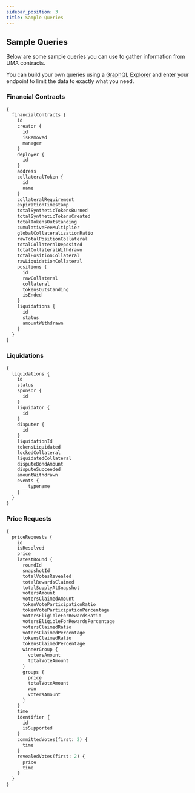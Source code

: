 ```yaml
---
sidebar_position: 3
title: Sample Queries
---
```


## Sample Queries

Below are some sample queries you can use to gather information from UMA contracts.

You can build your own queries using a [GraphQL Explorer](https://graphiql-online.com/graphiql) and enter your endpoint to limit the data to exactly what you need.

### Financial Contracts

```graphql
{
  financialContracts {
    id
    creator {
      id
      isRemoved
      manager
    }
    deployer {
      id
    }
    address
    collateralToken {
      id
      name
    }
    collateralRequirement
    expirationTimestamp
    totalSyntheticTokensBurned
    totalSyntheticTokensCreated
    totalTokensOutstanding
    cumulativeFeeMultiplier
    globalCollateralizationRatio
    rawTotalPositionCollateral
    totalCollateralDeposited
    totalCollateralWithdrawn
    totalPositionCollateral
    rawLiquidationCollateral
    positions {
      id
      rawCollateral
      collateral
      tokensOutstanding
      isEnded
    }
    liquidations {
      id
      status
      amountWithdrawn
    }
  }
}
```

### Liquidations

```graphql
{
  liquidations {
    id
    status
    sponsor {
      id
    }
    liquidator {
      id
    }
    disputer {
      id
    }
    liquidationId
    tokensLiquidated
    lockedCollateral
    liquidatedCollateral
    disputeBondAmount
    disputeSucceeded
    amountWithdrawn
    events {
      __typename
    }
  }
}
```

### Price Requests

```graphql
{
  priceRequests {
    id
    isResolved
    price
    latestRound {
      roundId
      snapshotId
      totalVotesRevealed
      totalRewardsClaimed
      totalSupplyAtSnapshot
      votersAmount
      votersClaimedAmount
      tokenVoteParticipationRatio
      tokenVoteParticipationPercentage
      votersEligibleForRewardsRatio
      votersEligibleForRewardsPercentage
      votersClaimedRatio
      votersClaimedPercentage
      tokensClaimedRatio
      tokensClaimedPercentage
      winnerGroup {
        votersAmount
        totalVoteAmount
      }
      groups {
        price
        totalVoteAmount
        won
        votersAmount
      }
    }
    time
    identifier {
      id
      isSupported
    }
    committedVotes(first: 2) {
      time
    }
    revealedVotes(first: 2) {
      price
      time
    }
  }
}
```
